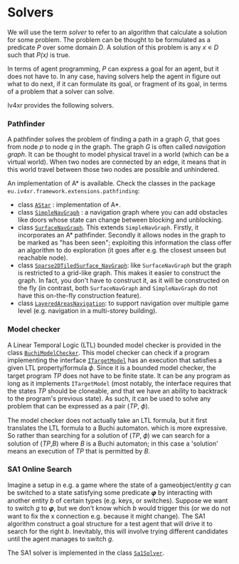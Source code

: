 # Solvers

We will use the term _solver_ to refer to an algorithm that calculate a solution for some problem. The problem can be thought to be formulated as a predicate _P_ over some domain _D_. A solution of this problem is any _x_ ∊ _D_ such that _P(x)_ is true.

In terms of agent programming, _P_ can express a goal for an agent, but it does not have to. In any case, having solvers help the agent in figure out what to do next, if it can formulate its goal, or fragment of its goal, in terms of a problem that a solver can solve.

Iv4xr provides the following solvers.

### Pathfinder

A pathfinder solves the problem of finding a path in a graph _G_, that goes from node _p_ to node _q_ in the graph. The graph _G_ is often called _navigation graph_. It can be thought to model physical travel in a world (which can be a virtual world). When two nodes are connected by an edge, it means that in this world travel between those two nodes are possible and unhindered.

An implementation of A* is available. Check the classes in the package `eu.iv4xr.framework.extensions.pathfinding`:

* class [`AStar`](../../src/main/java/eu/iv4xr/framework/extensions/pathfinding/AStar.java) : implementation of A*.
* class [`SimpleNavGraph`](../../src/main/java/eu/iv4xr/framework/extensions/pathfinding/SimpleNavGraph.java) : a navigation graph where you can add obstacles like doors whose state can change between blocking and unblocking.
* class [`SurfaceNavGraph`](../../src/main/java/eu/iv4xr/framework/extensions/pathfinding/SurfaceNavGraph.java). This extends `SimpleNavGraph`. Firstly, it incorporates an A* pathfinder. Secondly it allows nodes in the graph to be marked as "has been seen"; exploiting this information the class offer an algorithm to do exploration (it goes after e.g. the closest unseen but reachable node).
* class [`Sparse2DTiledSurface_NavGraph`](../../src/main/java/eu/iv4xr/framework/extensions/pathfinding/Sparse2DTiledSurface_NavGraph.java): like `SurfaceNavGraph` but the graph is restricted to a grid-like graph. This makes it easier to construct the graph. In fact, you don't have to construct it, as it will be constructed on the fly (in contrast, both `SurfaceNavGraph` and `SimpleNavGraph` do not have this on-the-fly construction feature).
* class [`LayeredAreasNavigation`](../../src/main/java/eu/iv4xr/framework/extensions/pathfinding/LayeredAreasNavigation.java): to support navigation over multiple game level (e.g. navigation in a multi-storey building).

### Model checker

A Linear Temporal Logic (LTL) bounded model checker is provided in the class [`BuchiModelChecker`](../../src/main/java/eu/iv4xr/framework/extensions/ltl/BuchiModelChecker.java). This model checker can check if a program implementing the interface [`ITargetModel`](../../src/main/java/eu/iv4xr/framework/extensions/ltl/ITargetModel.java) has an execution that satisfies a given LTL property/formula 𝜙. Since it is a bounded model checker, the target program _TP_ does not have to be finite state. It can be any program as long as it implements `ITargetModel` (most notably, the interface requires that the states _TP_ should be cloneable, and that we have an ability to backtrack to the program's previous state). As such, it can be used to solve any problem that can be expressed as a pair (_TP_, 𝜙).

The model checker does not actually take an LTL formula, but it first translates the LTL formula to a Buchi automaton. which is more expressive. So rather than searching for a solution of (_TP_, 𝜙) we can search for a solution of (_TP_,_B_) where _B_ is a Buchi automaton; in this case a 'solution' means an execution of _TP_ that is permitted by _B_.

### SA1 Online Search

Imagine a setup in e.g. a game where the state of a gameobject/entity _g_ can be switched to a state satisfying some predicate 𝝋 by interacting with another entity _b_ of certain types (e.g. keys, or switches). Suppose we want to switch _g_ to 𝝋, but we don't know which _b_ would trigger this (or we do not want to fix the x connection e.g. because it might change). The SA1 algorithm construct a goal structure for a test agent that will drive it to search for the right _b_. Inevitably, this will involve trying different candidates until the agent manages to switch _g_.

The SA1 solver is implemented in the class
[`Sa1Solver`](../../src/main/java/eu/iv4xr/framework/extensions/goalsAndTactics/Sa1Solver.java).
